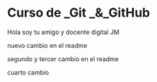 # Curso de _Git _&_GitHub

Hola soy tu amigo y docente digital JM

nuevo cambio en el readme 

segundo y tercer cambio en el readme 

cuarto cambio 